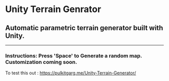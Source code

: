 # Unity Terrain Genrator
## Automatic parametric terrain generator built with Unity.
***
### Instructions: Press 'Space' to Generate a random map. Customization coming soon.
To test this out : https://pulkitgarg.me/Unity-Terrain-Generator/
